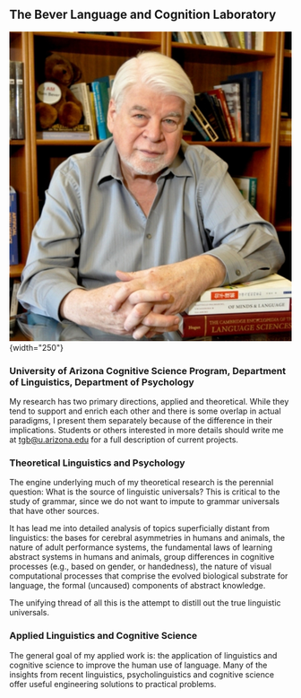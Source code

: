 The Bever Language and Cognition Laboratory
-------------------------------------------

![Thomas Bever](images/tgb.jpg){width="250"}

### University of Arizona Cognitive Science Program, Department of Linguistics, Department of Psychology

My research has two primary directions, applied and theoretical. While
they tend to support and enrich each other and there is some overlap in
actual paradigms, I present them separately because of the difference in
their implications. Students or others interested in more details should
write me at tgb@u.arizona.edu for a full description of current
projects.

### Theoretical Linguistics and Psychology

The engine underlying much of my theoretical research is the perennial
question: What is the source of linguistic universals? This is critical
to the study of grammar, since we do not want to impute to grammar
universals that have other sources.

It has lead me into detailed analysis of topics superficially distant
from linguistics: the bases for cerebral asymmetries in humans and
animals, the nature of adult performance systems, the fundamental laws
of learning abstract systems in humans and animals, group differences in
cognitive processes (e.g., based on gender, or handedness), the nature
of visual computational processes that comprise the evolved biological
substrate for language, the formal (uncaused) components of abstract
knowledge.

The unifying thread of all this is the attempt to distill out the true
linguistic universals.

### Applied Linguistics and Cognitive Science

The general goal of my applied work is: the application of linguistics
and cognitive science to improve the human use of language. Many of the
insights from recent linguistics, psycholinguistics and cognitive
science offer useful engineering solutions to practical problems.

